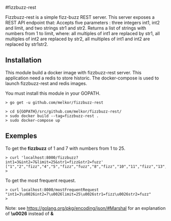 #fizzbuzz-rest

Fizzbuzz-rest is a simple fizz-buzz REST server. This server exposes a REST API endpoint that: Accepts five parameters : three integers int1, int2 and limit, and two strings str1 and str2. Returns a list of strings with numbers from 1 to limit, where: all multiples of int1 are replaced by str1, all multiples of int2 are replaced by str2, all multiples of int1 and int2 are replaced by str1str2.

## Installation

This module build a docker image with fizzbuzz-rest server. This application need a redis to store historic. The docker-compose is used to launch fizzbuzz-rest and redis images.

You must install this module in your GOPATH.
``` shell
> go get -u github.com/melkor/fizzbuzz-rest

```

``` shell
> cd ${GOPATH}/src/github.com/melkor/fizzbuzz-rest/
> sudo docker build --tag=fizzbuzz-rest .
> sudo docker-compose up
```

## Exemples

To get the **fizzbuzz** of 1 and 7 with numbers from 1 to 25.
``` shell
> curl 'localhost:8000/fizzbuzz?int1=3&int2=7&limit=25&str1=fizz&str2=fuzz'
["1","2","fizz","4","5","fizz","fuzz","8","fizz","10","11","fizz","13","fuzz","fizz","16","17","fizz","19","20","fizzfuzz","22","23","fizz","25"]
>
```

To get the most frequent request.
``` shell
> curl localhost:8000/mostFrequentRequest
"int1=3\u0026int2=7\u0026limit=25\u0026str1=fizz\u0026str2=fuzz"
>
```

Note: see https://golang.org/pkg/encoding/json/#Marshal for an explanation of **\u0026** instead of **&**



<!--
  506  docker run -p 8000:8000 fizzbuzz-rest
  507  docker build --tag=fizzbuzz-rest .
  508  docker build --tag=fizzbuzz-rest .
  509  docker run -p 8000:8000 fizzbuzz-rest
  510  docker build --tag=fizzbuzz-rest .
  511  docker run -p 8000:8000 fizzbuzz-rest
  512  docker build --tag=fizzbuzz-rest .
  513  docker run -p 8000:8000 fizzbuzz-rest
  514  docker build --tag=fizzbuzz-rest .
  515  docker run -p 8000:8000 fizzbuzz-rest
  516  docker-compose up
  517  curl -L "https://github.com/docker/compose/releases/download/1.23.2/docker-compose-$(uname -s)-$(uname -m)" -o /usr/local/bin/docker-compose
  518  chmod +x /usr/local/bin/docker-compose
  519  docker-compose --version
  520  docker-compose up
  521  docker-compose down
-->

